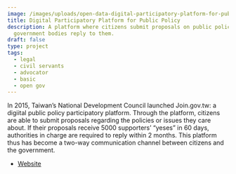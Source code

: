 ```yaml
---
image: /images/uploads/open-data-digital-participatory-platform-for-public-policy.jpeg
title: Digital Participatory Platform for Public Policy
description: A platform where citizens submit proposals on public policies and
  government bodies reply to them.
draft: false
type: project
tags:
  - legal
  - civil servants
  - advocator
  - basic
  - open gov
---
```

In 2015, Taiwan’s National Development Council launched Join.gov.tw: a digiital public policy participatory platform. Through the platform, citizens are able to submit proposals regarding the policies or issues they care about. If their proposals receive 5000 supporters’ “yeses” in 60 days, authorities in charge are required to reply within 2 months. This platform thus has become a two-way communication channel between citizens and the government.

- [Website](https://join.gov.tw/)
